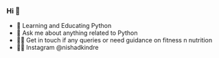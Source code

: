 ### Hi 👋

- 🌱 Learning and Educating Python 
- 💬 Ask me about anything related to Python
- 🏋️‍♀️ Get in touch if any queries or need guidance on fitness n nutrition
- 🙋‍♂️ Instagram @nishadkindre
<!--
**nishadkindre/nishadkindre** is a ✨ _special_ ✨ repository because its `README.md` (this file) appears on your GitHub profile.

Here are some ideas to get you started:

- 🔭 I’m currently working on something 
- 🌱 I’m currently learning Python
- 👯 I’m looking to collaborate on ...
- 🤔 I’m looking for help with ...
- 💬 Ask me about anything related to 
- 📫 How to reach me: 
- ⚡ Fun fact: 
-->
